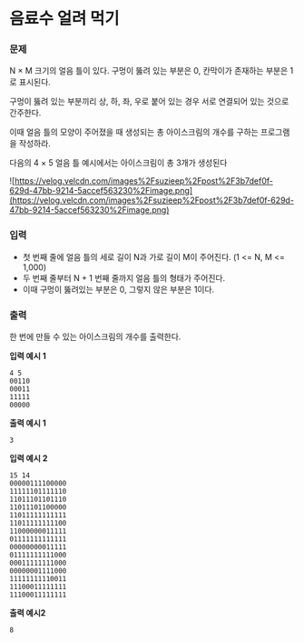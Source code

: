 # 음료수 얼려 먹기

### 문제

N × M 크기의 얼음 틀이 있다. 구멍이 뚫려 있는 부분은 0, 칸막이가 존재하는 부분은 1로 표시된다.

구멍이 뚫려 있는 부분끼리 상, 하, 좌, 우로 붙어 있는 경우 서로 연결되어 있는 것으로 간주한다.

이때 얼음 틀의 모양이 주어졌을 때 생성되는 총 아이스크림의 개수를 구하는 프로그램을 작성하라.

다음의 4 × 5 얼음 틀 예시에서는 아이스크림이 총 3개가 생성된다

![https://velog.velcdn.com/images%2Fsuzieep%2Fpost%2F3b7def0f-629d-47bb-9214-5accef563230%2Fimage.png](https://velog.velcdn.com/images%2Fsuzieep%2Fpost%2F3b7def0f-629d-47bb-9214-5accef563230%2Fimage.png)

### 입력

- 첫 번째 줄에 얼음 틀의 세로 길이 N과 가로 길이 M이 주어진다. (1 <= N, M <= 1,000)
- 두 번째 줄부터 N + 1 번째 줄까지 얼음 틀의 형태가 주어진다.
- 이때 구멍이 뚫려있는 부분은 0, 그렇지 않은 부분은 1이다.

### 출력

한 번에 만들 수 있는 아이스크림의 개수를 출력한다.

**입력 예시 1**

```
4 5
00110
00011
11111
00000
```

**출력 예시 1**

```
3
```

**입력 예시 2**

```
15 14
00000111100000
11111101111110
11011101101110
11011101100000
11011111111111
11011111111100
11000000011111
01111111111111
00000000011111
01111111111000
00011111111000
00000001111000
11111111110011
11100011111111
11100011111111
```

**출력 예시2**

```
8
```

